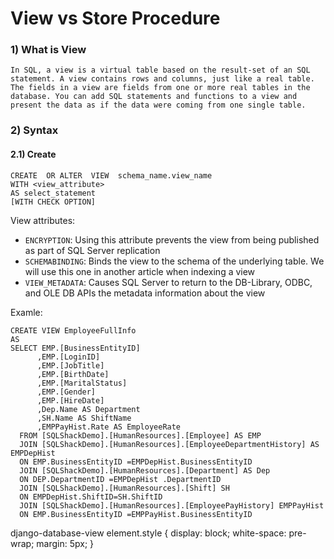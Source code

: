 # View vs Store Procedure

### 1) What is View
```
In SQL, a view is a virtual table based on the result-set of an SQL statement. A view contains rows and columns, just like a real table. The fields in a view are fields from one or more real tables in the database. You can add SQL statements and functions to a view and present the data as if the data were coming from one single table.
```

### 2) Syntax
#### 2.1) Create
```
CREATE  OR ALTER  VIEW  schema_name.view_name
WITH <view_attribute>
AS select_statement   
[WITH CHECK OPTION]
```

View attributes:
* `ENCRYPTION`: Using this attribute prevents the view from being published as part of SQL Server replication
* `SCHEMABINDING`: Binds the view to the schema of the underlying table. We will use this one in another article when indexing a view
* `VIEW_METADATA`: Causes SQL Server to return to the DB-Library, ODBC, and OLE DB APIs the metadata information about the view

Examle:
```
CREATE VIEW EmployeeFullInfo
AS
SELECT EMP.[BusinessEntityID]
      ,EMP.[LoginID]
      ,EMP.[JobTitle]
      ,EMP.[BirthDate]
      ,EMP.[MaritalStatus]
      ,EMP.[Gender]
      ,EMP.[HireDate]
      ,Dep.Name AS Department
	  ,SH.Name AS ShiftName
	  ,EMPPayHist.Rate AS EmployeeRate
  FROM [SQLShackDemo].[HumanResources].[Employee] AS EMP
  JOIN [SQLShackDemo].[HumanResources].[EmployeeDepartmentHistory] AS EMPDepHist
  ON EMP.BusinessEntityID =EMPDepHist.BusinessEntityID 
  JOIN [SQLShackDemo].[HumanResources].[Department] AS Dep
  ON DEP.DepartmentID =EMPDepHist .DepartmentID 
  JOIN [SQLShackDemo].[HumanResources].[Shift] SH
  ON EMPDepHist.ShiftID=SH.ShiftID 
  JOIN [SQLShackDemo].[HumanResources].[EmployeePayHistory] EMPPayHist
  ON EMP.BusinessEntityID =EMPPayHist.BusinessEntityID 
```

django-database-view
element.style {
    display: block;
    white-space: pre-wrap;
    margin: 5px;
}
